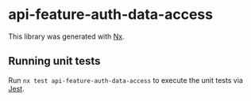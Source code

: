 # api-feature-auth-data-access

This library was generated with [Nx](https://nx.dev).

## Running unit tests

Run `nx test api-feature-auth-data-access` to execute the unit tests via [Jest](https://jestjs.io).
